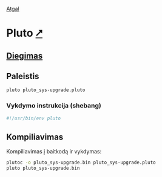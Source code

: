 [Atgal](./readme.md)

# Pluto [&#x2B67;](https://pluto-lang.org/)

## [Diegimas](../install/pluto_readme.md)

## Paleistis

```bash
pluto pluto_sys-upgrade.pluto
```

### Vykdymo instrukcija (shebang)

```bash
#!/usr/bin/env pluto
```

## Kompiliavimas

Kompiliavimas į baitkodą ir vykdymas:

```bash
plutoc -o pluto_sys-upgrade.bin pluto_sys-upgrade.pluto
pluto pluto_sys-upgrade.bin
```

